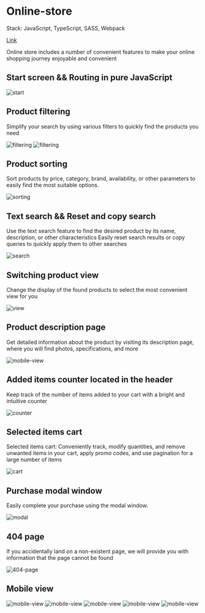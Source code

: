# Online-store

Stack: JavaScript, TypeScript, SASS, Webpack

[Link](https://oolenkazolot-online-store.netlify.app/)

Online store includes a number of convenient features to make your online shopping journey enjoyable and convenient

## Start screen && Routing in pure JavaScript

<image src="src/assets/screenshots/Screenshot_1.png" alt="start">

## Product filtering

Simplify your search by using various filters to quickly find the products you need

<image src="src/assets/screenshots/Screenshot_2.png" alt="filtering">
<image src="src/assets/screenshots/Screenshot_3.png" alt="filtering">

## Product sorting

Sort products by price, category, brand, availability, or other parameters to easily find the most suitable options.

<image src="src/assets/screenshots/Screenshot_4.png" alt="sorting">

## Text search && Reset and copy search

Use the text search feature to find the desired product by its name, description, or other characteristics
Easily reset search results or copy queries to quickly apply them to other searches

<image src="src/assets/screenshots/Screenshot_5.png" alt="search ">

## Switching product view

Change the display of the found products to select the most convenient view for you

<image src="src/assets/screenshots/Screenshot_6.png" alt="view">

## Product description page

Get detailed information about the product by visiting its description page, where you will find photos, specifications, and more

<image src="src/assets/screenshots/Screenshot_7.png" alt="mobile-view">

## Added items counter located in the header

Keep track of the number of items added to your cart with a bright and intuitive counter

<image src="src/assets/screenshots/Screenshot_8.png" alt="counter">

## Selected items cart

Selected items cart: Conveniently track, modify quantities, and remove unwanted items in your cart, apply promo codes, and use pagination for a large number of items

<image src="src/assets/screenshots/Screenshot_9.png" alt="cart">

## Purchase modal window

Easily complete your purchase using the modal window.

<image src="src/assets/screenshots/Screenshot_10.png" alt="modal">

## 404 page

If you accidentally land on a non-existent page, we will provide you with information that the page cannot be found

<image src="src/assets/screenshots/Screenshot_11.png" alt="404-page">

## Mobile view

<image src="src/assets/screenshots/Screenshot_12.png" alt="mobile-view">
<image src="src/assets/screenshots/Screenshot_13.png" alt="mobile-view">
<image src="src/assets/screenshots/Screenshot_14.png" alt="mobile-view">
<image src="src/assets/screenshots/Screenshot_15.png" alt="mobile-view">
<image src="src/assets/screenshots/Screenshot_16.png" alt="mobile-view">
